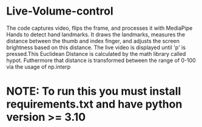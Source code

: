 # Live-Volume-control
The code captures video, flips the frame, and processes it with MediaPipe Hands to detect hand landmarks. It draws the landmarks, measures the distance between the thumb and index finger, and adjusts the screen brightness based on this distance. The live video is displayed until 'p' is pressed.This Euclidean Distance is calculated by the math library called hypot.
Futhermore that distance is transformed between the range of 0-100 via the usage of np.interp

# NOTE: To run this you must install requirements.txt and have python version >= 3.10

